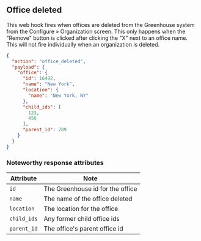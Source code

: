 ## Office deleted

This web hook fires when offices are deleted from the Greenhouse system from the Configure &raquo; Organization screen. This only happens when the "Remove" button is clicked after clicking the "X" next to an office name. This will not fire individually when an organization is deleted.

```json
{
  "action": "office_deleted",
  "payload": {
    "office": {
      "id": 16492,
      "name": "New York",
      "location": {
        "name": "New York, NY"
      },
      "child_ids": [
        123,
        456
      ],
      "parent_id": 789
    }
  }
}
```

### Noteworthy response attributes

| Attribute | Note |
|------------|--------|
| `id` | The Greenhouse id for the office |
| `name` | The name of the office deleted |
| `location` | The location for the office |
| `child_ids` | Any former child office ids |
| `parent_id` | The office's parent office id |
